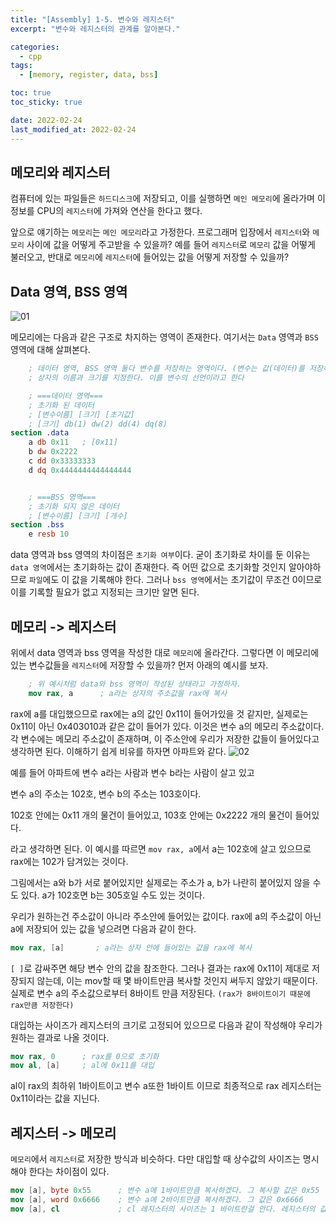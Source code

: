```yaml
---
title: "[Assembly] 1-5. 변수와 레지스터"
excerpt: "변수와 레지스터의 관계를 알아본다."

categories:
  - cpp
tags:
  - [memory, register, data, bss]

toc: true
toc_sticky: true

date: 2022-02-24
last_modified_at: 2022-02-24
---
```


## 메모리와 레지스터

컴퓨터에 있는 파일들은 `하드디스크`에 저장되고, 이를 실행하면 `메인 메모리`에 올라가며 이 정보를 CPU의 `레지스터`에 가져와 연산을 한다고 했다.

앞으로 얘기하는 `메모리`는 `메인 메모리`라고 가정한다. 프로그래머 입장에서 `레지스터`와 `메모리` 사이에 값을 어떻게 주고받을 수 있을까? 예를 들어 `레지스터`로 `메모리` 값을 어떻게 불러오고, 반대로 `메모리`에 `레지스터`에 들어있는 값을 어떻게 저장할 수 있을까?

## Data 영역, BSS 영역

![01](https://user-images.githubusercontent.com/54501928/155619384-2a4b118c-6337-4f76-b3bc-fc04506f28ba.png)

메모리에는 다음과 같은 구조로 차지하는 영역이 존재한다. 여기서는 `Data` 영역과 `BSS`영역에 대해 살펴본다.

```nasm
    ; 데이터 영역, BSS 영역 둘다 변수를 저장하는 영역이다. (변수는 값(데이터)를 저장하는 상자이다)
    ; 상자의 이름과 크기를 지정한다. 이를 변수의 선언이라고 한다

    ; ===데이터 영역===
    ; 초기화 된 데이터
    ; [변수이름] [크기] [초기값]
    ; [크기] db(1) dw(2) dd(4) dq(8)
section .data
    a db 0x11   ; [0x11]
    b dw 0x2222
    c dd 0x33333333
    d dq 0x4444444444444444


    ; ===BSS 영역===
    ; 초기화 되지 않은 데이터
    ; [변수이름] [크기] [개수]
section .bss
    e resb 10
```

data 영역과 bss 영역의 차이점은 `초기화 여부`이다. 굳이 초기화로 차이를 둔 이유는 `data 영역`에서는 초기화하는 값이 존재한다. 즉 어떤 값으로 초기화할 것인지 알아야하므로 `파일`에도 이 값을 기록해야 한다. 그러나 `bss 영역`에서는 초기값이 무조건 0이므로 이를 기록할 필요가 없고 지정되는 크기만 알면 된다.

## 메모리 -> 레지스터

위에서 data 영역과 bss 영역을 작성한 대로 `메모리`에 올라간다. 그렇다면 이 메모리에 있는 변수값들을 `레지스터`에 저장할 수 있을까? 먼저 아래의 예시를 보자.
```nasm
    ; 위 예시처럼 data와 bss 영역이 작성된 상태라고 가정하자.
    mov rax, a      ; a라는 상자의 주소값을 rax에 복사
```
rax에 a를 대입했으므로 rax에는 a의 값인 0x11이 들어가있을 것 같지만, 실제로는 0x11이 아닌 0x403010과 같은 값이 들어가 있다. 이것은 변수 a의 메모리 주소값이다. 각 변수에는 메모리 주소값이 존재하며, 이 주소안에 우리가 저장한 값들이 들어있다고 생각하면 된다. 이해하기 쉽게 비유를 하자면 아파트와 같다.
![02](https://user-images.githubusercontent.com/54501928/155623109-21fdbfed-b61d-4e26-b9e6-cce38edc7305.png)

예를 들어 아파트에 변수 a라는 사람과 변수 b라는 사람이 살고 있고

변수 a의 주소는 102호, 변수 b의 주소는 103호이다.

102호 안에는 0x11 개의 물건이 들어있고, 103호 안에는 0x2222 개의 물건이 들어있다.

라고 생각하면 된다. 이 예시를 따르면 `mov rax, a`에서 a는 102호에 살고 있으므로 rax에는 102가 담겨있는 것이다.

그림에서는 a와 b가 서로 붙어있지만 실제로는 주소가 a, b가 나란히 붙어있지 않을 수도 있다. a가 102호면 b는 305호일 수도 있는 것이다.

우리가 원하는건 주소값이 아니라 주소안에 들어있는 값이다. rax에 a의 주소값이 아닌 a에 저장되어 있는 값을 넣으려면 다음과 같이 한다.
```nasm
mov rax, [a]       ; a라는 상자 안에 들어있는 값을 rax에 복사 
```

`[ ]`로 감싸주면 해당 변수 안의 값을 참조한다. 그러나 결과는 rax에 0x11이 제대로 저장되지 않는데, 이는 mov할 때 몇 바이트만큼 복사할 것인지 써두지 않았기 때문이다. 실제로 변수 a의 주소값으로부터 8바이트 만큼 저장된다. `(rax가 8바이트이기 때문에 rax만큼 저장한다)`

대입하는 사이즈가 레지스터의 크기로 고정되어 있으므로 다음과 같이 작성해야 우리가 원하는 결과로 나올 것이다.
```nasm
mov rax, 0      ; rax를 0으로 초기화
mov al, [a]     ; al에 0x11를 대입
```

al이 rax의 최하위 1바이트이고 변수 a또한 1바이트 이므로 최종적으로 rax 레지스터는 0x11이라는 값을 지닌다.

## 레지스터 -> 메모리

`메모리`에서 `레지스터`로 저장한 방식과 비슷하다. 다만 대입할 때 상수값의 사이즈는 명시해야 한다는 차이점이 있다.
```nasm
mov [a], byte 0x55      ; 변수 a에 1바이트만큼 복사하겠다. 그 복사할 값은 0x55
mov [a], word 0x6666    ; 변수 a에 2바이트만큼 복사하겠다. 그 값은 0x6666
mov [a], cl             ; cl 레지스터의 사이즈는 1 바이트란걸 안다. 레지스터의 값을 저장할 때는 사이즈 명시 X
```
